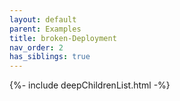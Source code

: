 ```yaml
---
layout: default
parent: Examples
title: broken-Deployment
nav_order: 2
has_siblings: true
---
```

{%- include deepChildrenList.html -%}